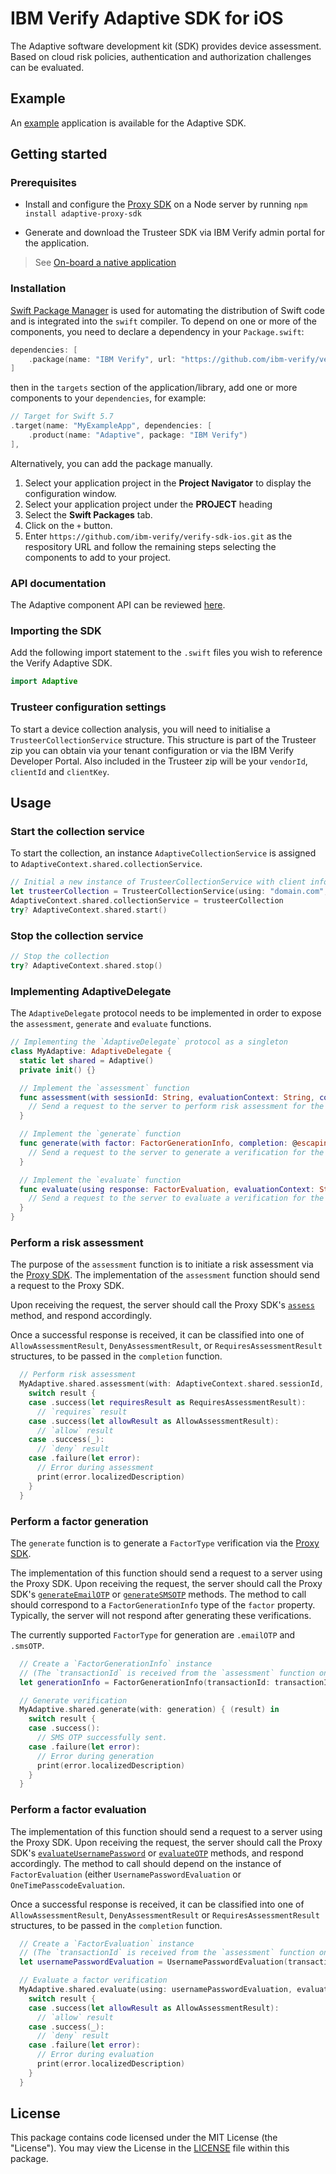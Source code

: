 # IBM Verify Adaptive SDK for iOS

The Adaptive software development kit (SDK) provides device assessment. Based on cloud risk policies, authentication and authorization challenges can be evaluated.


## Example
An [example](../../Examples/adaptive) application is available for the Adaptive SDK.

## Getting started

### Prerequisites

- Install and configure the
[Proxy SDK](https://github.com/IBM-Verify/adaptive-proxy-sdk-javascript) on a Node server by running `npm install adaptive-proxy-sdk`

- Generate and download the Trusteer SDK via IBM Verify admin portal for the application.

> See [On-board a native application](https://docs.verify.ibm.com/verify/docs/on-boarding-a-native-application)

### Installation

[Swift Package Manager](https://swift.org/package-manager/) is used for automating the distribution of Swift code and is integrated into the `swift` compiler.  To depend on one or more of the components, you need to declare a dependency in your `Package.swift`:

```swift
dependencies: [
    .package(name: "IBM Verify", url: "https://github.com/ibm-verify/verify-sdk-ios.git", from: "3.0.11")
]
```

then in the `targets` section of the application/library, add one or more components to your `dependencies`, for example:

```swift
// Target for Swift 5.7
.target(name: "MyExampleApp", dependencies: [
    .product(name: "Adaptive", package: "IBM Verify")
],
```

Alternatively, you can add the package manually.
1. Select your application project in the **Project Navigator** to display the configuration window.
2. Select your application project under the **PROJECT** heading
3. Select the **Swift Packages** tab.
4. Click on the `+` button.
5. Enter `https://github.com/ibm-verify/verify-sdk-ios.git` as the respository URL and follow the remaining steps selecting the components to add to your project.


### API documentation
The Adaptive component API can be reviewed [here](https://ibm-verify.github.io/ios/documentation/adaptive/).

### Importing the SDK

Add the following import statement to the `.swift` files you wish to reference the Verify Adaptive SDK.

```swift
import Adaptive
```

### Trusteer configuration settings

To start a device collection analysis, you will need to initialise a `TrusteerCollectionService` structure.  This structure is part of the Trusteer zip you can obtain via your tenant configuration  or via the IBM Verify Developer Portal.  Also included in the Trusteer zip will be your `vendorId`, `clientId` and `clientKey`. 


## Usage

### Start the collection service

To start the collection, an instance `AdaptiveCollectionService` is assigned to  `AdaptiveContext.shared.collectionService`.

```swift
// Initial a new instance of TrusteerCollectionService with client info provided in the Trusteer zip.
let trusteerCollection = TrusteerCollectionService(using: "domain.com", clientId: "com.domaim.app", clientKey:  "YMAQAABNFUWS2LKCIVDUSTRAKBKU..."
AdaptiveContext.shared.collectionService = trusteerCollection
try? AdaptiveContext.shared.start()
```

### Stop the collection service

```swift
// Stop the collection
try? AdaptiveContext.shared.stop()
```

### Implementing AdaptiveDelegate

The `AdaptiveDelegate` protocol needs to be implemented in order to expose the `assessment`, `generate` and `evaluate` functions.

```swift
// Implementing the `AdaptiveDelegate` protocol as a singleton
class MyAdaptive: AdaptiveDelegate {
  static let shared = Adaptive()
  private init() {}

  // Implement the `assessment` function
  func assessment(with sessionId: String, evaluationContext: String, completion: @escaping (Result<AdaptiveResult, Error>) -> Void) {
    // Send a request to the server to perform risk assessment for the given session ID using the Proxy SDK.
  }

  // Implement the `generate` function
  func generate(with factor: FactorGenerationInfo, completion: @escaping (Result<Void, Error>) -> Void) {
    // Send a request to the server to generate a verification for the given `FactorGenerationInfo` using the Proxy SDK.
  }

  // Implement the `evaluate` function
  func evaluate(using response: FactorEvaluation, evaluationContext: String, completion: @escaping (Result<AdaptiveResult, Error>) -> Void) {
    // Send a request to the server to evaluate a verification for the given `FactorEvaluation` using the Proxy SDK.
  }
}
```

### Perform a risk assessment

The purpose of the `assessment` function is to initiate a risk assessment via the [Proxy SDK](https://github.com/IBM-Verify/adaptive-sdk-javascript). The implementation of the `assessment` function should send a request to the Proxy SDK.

Upon receiving the request, the server should call the Proxy SDK's
[`assess`](https://github.com/IBM-Verify/adaptive-sdk-javascript/tree/develop#assess-a-policy) method, and respond accordingly.

Once a successful response is received, it can be classified into one of `AllowAssessmentResult`, `DenyAssessmentResult`, or `RequiresAssessmentResult` structures, to be passed in the `completion` function.                             

```swift
  // Perform risk assessment
  MyAdaptive.shared.assessment(with: AdaptiveContext.shared.sessionId, evaluationContext: "login") { result in
    switch result {
    case .success(let requiresResult as RequiresAssessmentResult):
      // `requires` result
    case .success(let allowResult as AllowAssessmentResult):
      // `allow` result
    case .success(_):
      // `deny` result
    case .failure(let error):
      // Error during assessment
      print(error.localizedDescription)
    }
  }
```

### Perform a factor generation

The `generate` function is to generate a `FactorType` verification via
the [Proxy SDK](https://github.com/IBM-Verify/adaptive-sdk-javascript).

The implementation of this function should send a request to a server using the Proxy SDK. Upon receiving the request, the server should call the Proxy SDK's [`generateEmailOTP`](https://github.com/IBM-Verify/adaptive-sdk-javascript/tree/develop#generate-an-email-otp-verification) or [`generateSMSOTP`](https://github.com/IBM-Verify/adaptive-sdk-javascript/tree/develop#generate-an-sms-otp-verification) methods. The method to call should correspond to a `FactorGenerationInfo` type of the `factor` property. Typically, the server will not respond after generating these verifications.

The currently supported `FactorType` for generation are `.emailOTP`
and `.smsOTP`.

```swift
  // Create a `FactorGenerationInfo` instance
  // (The `transactionId` is received from the `assessment` function on a `requires` status.)
  let generationInfo = FactorGenerationInfo(transactionId: transactionId, factor: .smsOTP)

  // Generate verification
  MyAdaptive.shared.generate(with: generation) { (result) in
    switch result {
    case .success():
      // SMS OTP successfully sent.
    case .failure(let error):
      // Error during generation
      print(error.localizedDescription)
    }
  }
```

### Perform a factor evaluation

The implementation of this function should send a request to a server using the Proxy SDK. Upon receiving the request, the server should call the Proxy SDK's [`evaluateUsernamePassword`](https://github.com/IBM-Verify/adaptive-sdk-javascript/tree/develop#evaluate-a-username-password-verification)
or [`evaluateOTP`](https://github.com/IBM-Verify/adaptive-sdk-javascript/tree/develop#evaluate-an-otp-verification)
methods, and respond accordingly. The method to call should depend on the instance of `FactorEvaluation` (either
`UsernamePasswordEvaluation` or
`OneTimePasscodeEvaluation`.

Once a successful response is received, it can be classified into one of `AllowAssessmentResult`, `DenyAssessmentResult` or
`RequiresAssessmentResult` structures, to be passed in the `completion` function.

```swift
  // Create a `FactorEvaluation` instance
  // (The `transactionId` is received from the `assessment` function on a `requires` status.)
  let usernamePasswordEvaluation = UsernamePasswordEvaluation(transactionId, username: "username", password: "password")

  // Evaluate a factor verification
  MyAdaptive.shared.evaluate(using: usernamePasswordEvaluation, evaluationContext: "login") { (result) in
    switch result {
    case .success(let allowResult as AllowAssessmentResult):
      // `allow` result
    case .success(_):
      // `deny` result
    case .failure(let error):
      // Error during evaluation
      print(error.localizedDescription)
    }
  }
```

## License
This package contains code licensed under the MIT License (the "License"). You may view the License in the [LICENSE](../../LICENSE) file within this package.
